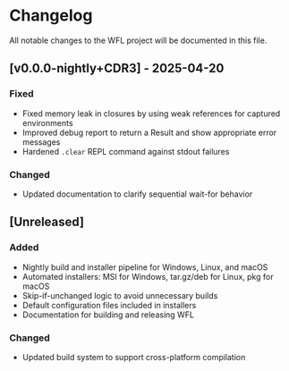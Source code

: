 # Changelog

All notable changes to the WFL project will be documented in this file.

## [v0.0.0-nightly+CDR3] - 2025-04-20

### Fixed
- Fixed memory leak in closures by using weak references for captured environments
- Improved debug report to return a Result and show appropriate error messages
- Hardened `.clear` REPL command against stdout failures

### Changed
- Updated documentation to clarify sequential wait-for behavior

## [Unreleased]

### Added
- Nightly build and installer pipeline for Windows, Linux, and macOS
- Automated installers: MSI for Windows, tar.gz/deb for Linux, pkg for macOS
- Skip-if-unchanged logic to avoid unnecessary builds
- Default configuration files included in installers
- Documentation for building and releasing WFL

### Changed
- Updated build system to support cross-platform compilation
